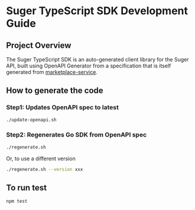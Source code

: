 # Suger TypeScript SDK Development Guide

## Project Overview

The Suger TypeScript SDK is an auto-generated client library for the Suger API, built using OpenAPI Generator from a specification that is itself generated from [marketplace-service](https://github.com/sugerio/marketplace-service).

## How to generate the code

### Step1: Updates OpenAPI spec to latest

```bash
./update-openapi.sh
```

### Step2: Regenerates Go SDK from OpenAPI spec
```bash
./regenerate.sh
```
Or, to use a different version
```bash
./regenerate.sh --version xxx
```

## To run test

```bash
npm test
```